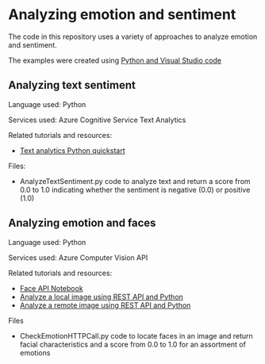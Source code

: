# Analyzing emotion and sentiment
The code in this repository uses a variety of approaches to analyze emotion and sentiment.

The examples were created using [Python and Visual Studio code](https://code.visualstudio.com/docs/python/python-tutorial)

## Analyzing text sentiment

Language used: Python

Services used: Azure Cognitive Service Text Analytics

Related tutorials and resources:
* [Text analytics Python quickstart](https://docs.microsoft.com/en-us/azure/cognitive-services/text-analytics/quickstarts/python)

Files:
* AnalyzeTextSentiment.py code to analyze text and return a score from 0.0 to 1.0 indicating whether the sentiment is negative (0.0) or positive (1.0)

## Analyzing emotion and faces
Language used: Python

Services used: Azure Computer Vision API

Related tutorials and resources: 
* [Face API Notebook](https://hub.mybinder.org/user/microsoft-cogni-vices-notebooks-v5jcn96f/notebooks/FaceAPI.ipynb)
* [Analyze a local image using REST API and Python](https://docs.microsoft.com/en-us/azure/cognitive-services/Computer-vision/quickstarts/python-disk)
* [Analyze a remote image using REST API and Python](https://docs.microsoft.com/en-us/azure/cognitive-services/Computer-vision/quickstarts/python-analyze)


Files
* CheckEmotionHTTPCall.py code to locate faces in an image and return facial characteristics and a score from 0.0 to 1.0 for an assortment of emotions